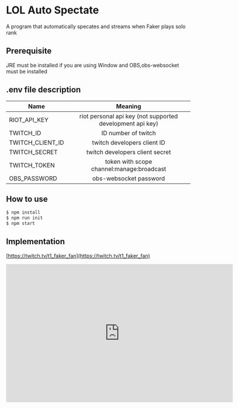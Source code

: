 # LOL Auto Spectate

A program that automatically specates and streams when Faker plays solo rank

## Prerequisite

JRE must be installed if you are using Window and OBS,obs-websocket must be installed

## .env file description

| Name             |                          Meaning                          |
| ---------------- | :-------------------------------------------------------: |
| RIOT_API_KEY     | riot personal api key (not supported development api key) |
| TWITCH_ID        |                    ID number of twitch                    |
| TWITCH_CLIENT_ID |                twitch developers client ID                |
| TWITCH_SECRET    |              twitch developers client secret              |
| TWITCH_TOKEN     |         token with scope channel:manage:broadcast         |
| OBS_PASSWORD     |                  obs-websocket password                   |

## How to use

```bash
$ npm install
$ npm run init
$ npm start
```

## Implementation

[https://twitch.tv/t1_faker_fan](https://twitch.tv/t1_faker_fan)

<iframe src="https://player.twitch.tv/?channel=t1_faker_fan&parent=github.com" frameborder="0" allowfullscreen="true" scrolling="no" height="378" width="620"></iframe>
